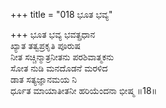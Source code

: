 +++
title = "018 ಭೂತ ಭವ್ಯ"

+++
ಭೂತ ಭವ್ಯ ಭವತ್ಪ್ರಧಾನ   
ಖ್ಯಾತ ತತ್ವಪ್ರಕೃತಿ ಪೂರುಷ  
ನೀತ ಸಚ್ಚಿನ್ಮಾತ್ರನೀತನು ಪರಶಿವಾತ್ಮಕನು  
ಸೋತ ನುಡಿ ಮನದೊಡನೆ ಮರಳಿದ  
ಡಾತ ಸತ್ಯಜ್ಞಾನಮಯ ನಿ  
ರ್ಧೂತ ಮಾಯಾತೀತನೀ ಹರಿಯೆಂದನಾ ಭೀಷ್ಮ  ॥18॥